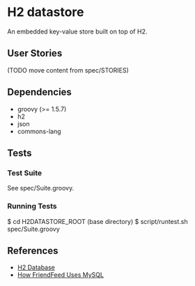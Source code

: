 # H2 datastore

  An embedded key-value store built on top of H2.

## User Stories

  (TODO move content from spec/STORIES)

## Dependencies

  * groovy (>= 1.5.7)
  * h2
  * json
  * commons-lang

## Tests

### Test Suite

  See spec/Suite.groovy.

### Running Tests

  $ cd H2DATASTORE_ROOT (base directory)
  $ script/runtest.sh spec/Suite.groovy

## References

  * [H2 Database](http://h2database.com)
  * [How FriendFeed Uses MySQL](http://bret.appspot.com/entry/how-friendfeed-uses-mysql)
